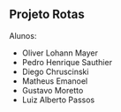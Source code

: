 ## Projeto Rotas

Alunos:
- Oliver Lohann Mayer
- Pedro Henrique Sauthier
- Diego Chruscinski
- Matheus Emanoel
- Gustavo Moretto
- Luiz Alberto Passos
